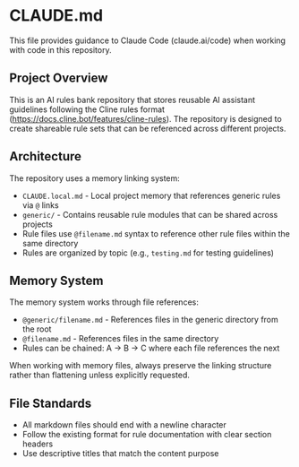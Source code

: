 # CLAUDE.md

This file provides guidance to Claude Code (claude.ai/code) when working with code in this repository.

## Project Overview

This is an AI rules bank repository that stores reusable AI assistant guidelines following the Cline rules format (https://docs.cline.bot/features/cline-rules). The repository is designed to create shareable rule sets that can be referenced across different projects.

## Architecture

The repository uses a memory linking system:

- `CLAUDE.local.md` - Local project memory that references generic rules via `@` links
- `generic/` - Contains reusable rule modules that can be shared across projects
- Rule files use `@filename.md` syntax to reference other rule files within the same directory
- Rules are organized by topic (e.g., `testing.md` for testing guidelines)

## Memory System

The memory system works through file references:
- `@generic/filename.md` - References files in the generic directory from the root
- `@filename.md` - References files in the same directory
- Rules can be chained: A → B → C where each file references the next

When working with memory files, always preserve the linking structure rather than flattening unless explicitly requested.

## File Standards

- All markdown files should end with a newline character
- Follow the existing format for rule documentation with clear section headers
- Use descriptive titles that match the content purpose
